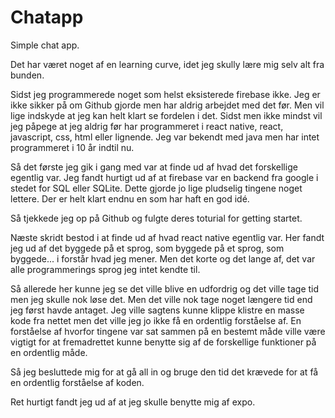 # Chatapp

Simple chat app.

Det har været noget af en learning curve, idet jeg skully lære mig selv alt fra bunden.

Sidst jeg programmerede noget som helst eksisterede firebase ikke. Jeg er ikke sikker på om Github gjorde men har aldrig arbejdet med det før.
Men vil lige indskyde at jeg kan helt klart se fordelen i det.
Sidst men ikke mindst vil jeg påpege at jeg aldrig før har programmeret i react native, react, javascript, css, html eller lignende. Jeg var bekendt med java men har intet programmeret i 10 år indtil nu.

Så det første jeg gik i gang med var at finde ud af hvad det forskellige egentlig var. Jeg fandt hurtigt ud af at firebase var en backend fra google i stedet for SQL eller SQLite. Dette gjorde jo lige pludselig tingene noget lettere.
Der er helt klart endnu en som har haft en god idé.

Så tjekkede jeg op på Github og fulgte deres toturial for getting startet.

Næste skridt bestod i at finde ud af hvad react native egentlig var. Her fandt jeg ud af det byggede på et sprog, som byggede på et sprog, som byggede... i forstår hvad jeg mener. Men det korte og det lange af, det var alle programmerings sprog jeg intet kendte til.

Så allerede her kunne jeg se det ville blive en udfordrig og det ville tage tid men jeg skulle nok løse det. Men det ville nok tage noget længere tid end jeg først havde antaget. Jeg ville sagtens kunne klippe klistre en masse kode fra nettet men det ville jeg jo ikke få en ordentlig forståelse af. En forståelse af hvorfor tingene var sat sammen på en bestemt måde ville være vigtigt for at fremadrettet kunne benytte sig af de forskellige funktioner på en ordentlig måde.

Så jeg besluttede mig for at gå all in og bruge den tid det krævede for at få en ordentlig forståelse af koden.

Ret hurtigt fandt jeg ud af at jeg skulle benytte mig af expo.
